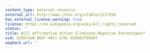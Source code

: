 ```yaml
---
content_type: external-resource
external_url: http://www.jstor.org/stable/2117558
has_external_license_warning: true
license: https://en.wikipedia.org/wiki/All_rights_reserved
status: ''
title: Will Affirmative Action Eliminate Negative Stereotypes?
uid: d25b7ab0-8b07-40c1-a78c-656683f0416f
wayback_url: ''
---
```

